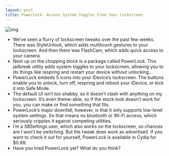 ```yaml
---
layout: post
title: PowerLock- Access System Toggles From Your Lockscreen
---
```

![img](http://media.idownloadblog.com/wp-content/uploads/2011/08/Photo-Aug-20-11-09-55-AM.png)
* We’ve seen a flurry of lockscreen tweaks over the past few weeks. There was StyleUnlock, which adds multitouch gestures to your lockscreen. And then there was FlashCam, which adds quick access to your camera.
* Next up on the chopping block is a package called PowerLock. This jailbreak utility adds system toggles to your lockscreen, allowing you to do things like respring and restart your device without unlocking…
* PowerLock embeds 5 icons into your iDevice’s lockscreen. The buttons enable you to unlock, turn off, respring and reboot your iDevice, or kick it into Safe Mode.
* The default UI isn’t too shabby, so it doesn’t clash with anything on my lockscreen. It’s even theme-able, so if the stock look doesn’t work for you, you can make or find something that fits.
* PowerLock’s major downfall, however, is that it only supports low-level system settings. So that means no bluetooth or Wi-Fi access, which seriously cripples it against competing utilities.
* I’m a SBSettings user, which also works on the lockscreen, so chances are I won’t be switching. But the tweak does work as advertised. If you want to check it out for yourself, PowerLock is available in Cydia for $0.99.
* Have you tried PowerLock yet? What do you think?

